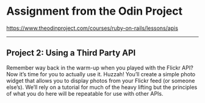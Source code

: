 # Assignment from the Odin Project
https://www.theodinproject.com/courses/ruby-on-rails/lessons/apis

---

## Project 2: Using a Third Party API

Remember way back in the warm-up when you played with the Flickr API? Now it’s time for you to actually use it. Huzzah! You’ll create a simple photo widget that allows you to display photos from your Flickr feed (or someone else’s). We’ll rely on a tutorial for much of the heavy lifting but the principles of what you do here will be repeatable for use with other APIs.
